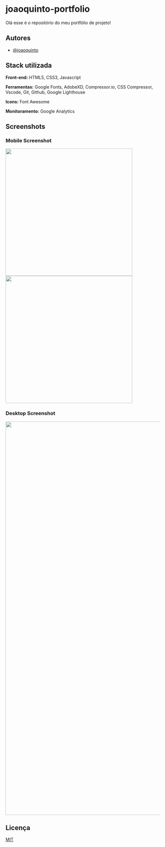 # joaoquinto-portfolio

Olá esse é o repositório do meu portfólio de projeto!

## Autores

- [@joaoquinto](https://github.com/joaoquinto)

## Stack utilizada

**Front-end:** HTML5, CSS3, Javascript

**Ferramentas:** Google Fonts, AdobeXD, Compressor.io, CSS Compressor, Vscode, Git, Github, Google Lighthouse

**Icons:** Font Awesome

**Monitoramento:** Google Analytics

## Screenshots

### Mobile Screenshot

<img src="./screenshots/Mobile.6v.png" width="414px">
<img src="./screenshots/Mobile-open.6v.png" width="414px">

### Desktop Screenshot

<img src="./screenshots/Desktop.6v.png" width="1280px" >

## Licença

[MIT](https://github.com/joaoquinto/joaoquinto-portfolio/blob/main/LICENSE)
